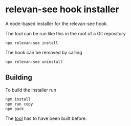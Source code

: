 # relevan-see hook installer

A node-based installer for the relevan-see hook.

The tool can be run like this in the root of a Git repository

	npx relevan-see install

The hook can be removed by calling

	npx relevan-see uninstall

## Building

To build the installer run

```sh
npm install
npm run copy
npm pack
```

The [tool](../tool/) has to have been built before.
